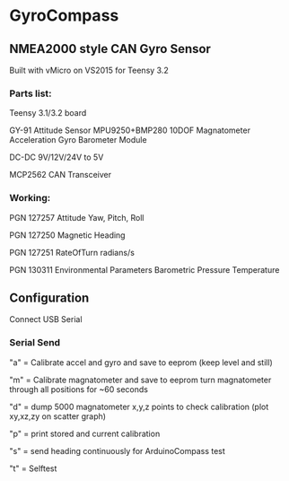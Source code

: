 # GyroCompass
## NMEA2000 style CAN Gyro Sensor

Built with vMicro on VS2015 for Teensy 3.2

### Parts list:

Teensy 3.1/3.2 board

GY-91 Attitude Sensor MPU9250+BMP280 10DOF Magnatometer Acceleration Gyro Barometer Module

DC-DC 9V/12V/24V to 5V

MCP2562 CAN Transceiver

### Working:
PGN 127257  Attitude 
	Yaw, Pitch, Roll

PGN 127250 Magnetic Heading

PGN 127251	RateOfTurn
	radians/s

PGN 130311 Environmental Parameters 
	Barometric Pressure
	Temperature

## Configuration
Connect USB Serial

### Serial Send
"a" = Calibrate accel and gyro and save to eeprom (keep level and still)

"m" = Calibrate magnatometer and save to eeprom
	turn magnatometer through all positions for ~60 seconds

"d" = dump 5000 magnatometer x,y,z points to check calibration (plot xy,xz,zy on scatter graph)

"p" = print stored and current calibration

"s" = send heading continuously for ArduinoCompass test

"t" = Selftest

